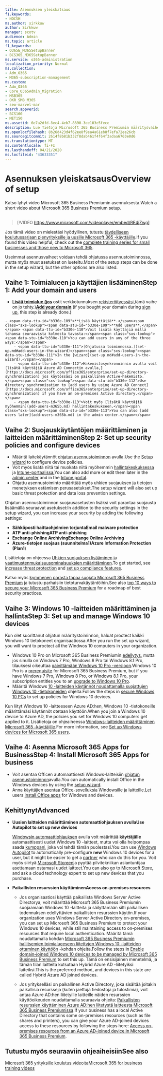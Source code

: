 ```yaml
---
title: Asennuksen yleiskatsaus
f1.keywords:
- NOCSH
ms.author: sirkkuw
author: Sirkkuw
manager: scotv
audience: Admin
ms.topic: article
f1_keywords:
- O365E_M365SetupBanner
- BCS365_M365SetupBanner
ms.service: o365-administration
localization_priority: Normal
ms.collection:
- Adm_O365
- M365-subscription-management
ms.custom:
- Adm_O365
- Core_O365Admin_Migration
- MSB365
- OKR_SMB_M365
- seo-marvel-mar
search.appverid:
- BCS160
- MET150
ms.assetid: 6e7a2dfd-8ec4-4eb7-8390-3ee103e5fece
description: Lue Tietoja Microsoft 365 Business Premiumin määritysvaiheista, tilaamisesta, toimialueen ja käyttäjien lisäämisestä, suojauskäytäntöjen määrittämisestä ja muusta.
ms.openlocfilehash: 8b26d423d4f62ee8f9ea4a61eb8f7efa72ee26cb
ms.sourcegitcommit: 2614f8b81b332f8dab461f4f64f3adaa6703e0d6
ms.translationtype: MT
ms.contentlocale: fi-FI
ms.lasthandoff: 04/21/2020
ms.locfileid: "43633351"
---
```

# <a name="overview-of-setup"></a><span data-ttu-id="b330e-103">Asennuksen yleiskatsaus</span><span class="sxs-lookup"><span data-stu-id="b330e-103">Overview of setup</span></span>

<span data-ttu-id="b330e-104">Katso lyhyt video Microsoft 365 Business Premiumin asennuksesta.</span><span class="sxs-lookup"><span data-stu-id="b330e-104">Watch a short video about Microsoft 365 Business Premium setup.</span></span><br><br>

> [!VIDEO https://www.microsoft.com/videoplayer/embed/RE4jZwg] 

<span data-ttu-id="b330e-105">Jos tämä video on mielestäsi hyödyllinen, tutustu [täydelliseen koulutussarjaan pienyrityksille ja uusille Microsoft 365 -käyttäjille](https://support.office.com/article/6ab4bbcd-79cf-4000-a0bd-d42ce4d12816).</span><span class="sxs-lookup"><span data-stu-id="b330e-105">If you found this video helpful, check out the [complete training series for small businesses and those new to Microsoft 365](https://support.office.com/article/6ab4bbcd-79cf-4000-a0bd-d42ce4d12816).</span></span>

<span data-ttu-id="b330e-106">Useimmat asennusvaiheet voidaan tehdä ohjatussa asennustoiminnossa, mutta myös muut asetukset on lueteltu.</span><span class="sxs-lookup"><span data-stu-id="b330e-106">Most of the setup steps can be done in the setup wizard, but the other options are also listed.</span></span>

## <a name="step-1-add-your-domain-and-users"></a><span data-ttu-id="b330e-107">Vaihe 1: Toimialueen ja käyttäjien lisääminen</span><span class="sxs-lookup"><span data-stu-id="b330e-107">Step 1: Add your domain and users</span></span>

   - <span data-ttu-id="b330e-108">**[Lisää toimialue (jos](set-up.md#add-your-domain-to-personalize-sign-in)** ostit verkkotunnuksen [rekisteröityessäsi,](sign-up.md)tämä vaihe on jo tehty.)</span><span class="sxs-lookup"><span data-stu-id="b330e-108">**[Add your domain](set-up.md#add-your-domain-to-personalize-sign-in)** (if you bought your domain during [sign up](sign-up.md), this step is already done.)</span></span>

    - <span data-ttu-id="b330e-109">**Lisää käyttäjiä**.</span><span class="sxs-lookup"><span data-stu-id="b330e-109">**Add users**.</span></span> <span data-ttu-id="b330e-110">Voit lisätä käyttäjiä millä tahansa seuraavista kolmesta tavasta:</span><span class="sxs-lookup"><span data-stu-id="b330e-110">You can add users in any of the three ways:</span></span>
        - <span data-ttu-id="b330e-111">[Ohjatussa toiminnossa.](set-up.md#add-users-in-the-wizard)</span><span class="sxs-lookup"><span data-stu-id="b330e-111">In the [wizard](set-up.md#add-users-in-the-wizard).</span></span>
        - <span data-ttu-id="b330e-112">Hakemistosynkronoinnin avulla voit [lisätä käyttäjiä Azure AD Connectin avulla,](https://docs.microsoft.com/office365/enterprise/set-up-directory-synchronization) jos käytössäsi on paikallinen Active-hakemisto.</span><span class="sxs-lookup"><span data-stu-id="b330e-112">Use directory synchronization to [add users by using Azure AD Connect](https://docs.microsoft.com/office365/enterprise/set-up-directory-synchronization) if you have an on-premises Active directory.</span></span>
        - <span data-ttu-id="b330e-113">Voit myös [lisätä käyttäjiä myöhemmin](add-users-m365b.md) hallintakeskukseen.</span><span class="sxs-lookup"><span data-stu-id="b330e-113">You can also [add users later](add-users-m365b.md) in the admin center.</span></span>
## <a name="step-2-set-up-security-policies-and-configure-devices"></a><span data-ttu-id="b330e-114">Vaihe 2: Suojauskäytäntöjen määrittäminen ja laitteiden määrittäminen</span><span class="sxs-lookup"><span data-stu-id="b330e-114">Step 2: Set up security policies and configure devices</span></span> 

  - <span data-ttu-id="b330e-115">Määritä laitekäytännöt [ohjatun asennustoiminnon](set-up.md#protect-your-organization) avulla.</span><span class="sxs-lookup"><span data-stu-id="b330e-115">Use the [Setup wizard](set-up.md#protect-your-organization) to configure device policies.</span></span> 
  - <span data-ttu-id="b330e-116">Voit myös lisätä niitä tai muokata niitä myöhemmin [hallintakeskuksessa](view-policies-and-devices.md) ja [Intune-portaalissa.](https://docs.microsoft.com/intune/tutorial-walkthrough-intune-portal)</span><span class="sxs-lookup"><span data-stu-id="b330e-116">You can also add more or edit them later in the [admin center](view-policies-and-devices.md) and in the [Intune portal](https://docs.microsoft.com/intune/tutorial-walkthrough-intune-portal).</span></span>
  - <span data-ttu-id="b330e-117">Ohjattu asennustoiminto määrittää myös uhkien suojauksen ja tietojen menetyksen estämisen perusasetukset.</span><span class="sxs-lookup"><span data-stu-id="b330e-117">The setup wizard will also set up basic threat protection and data loss prevention settings.</span></span>
  
  <span data-ttu-id="b330e-118">Ohjatun asennustoiminnon suojausasetusten lisäksi voit parantaa suojausta lisäämällä seuraavat asetukset:</span><span class="sxs-lookup"><span data-stu-id="b330e-118">In addition to the security settings in the setup wizard, you can increase your security by adding the following settings:</span></span>

- <span data-ttu-id="b330e-119">**Sähköposti haittaohjelmien torjunta**</span><span class="sxs-lookup"><span data-stu-id="b330e-119">**Email malware protection**</span></span>
- <span data-ttu-id="b330e-120">**ATP anti-phishing**</span><span class="sxs-lookup"><span data-stu-id="b330e-120">**ATP anti-phishing**</span></span>
- <span data-ttu-id="b330e-121">**Exchange Online Archiving**</span><span class="sxs-lookup"><span data-stu-id="b330e-121">**Exchange Online Archiving**</span></span>
- <span data-ttu-id="b330e-122">**Azure-tietojen suojaus (suunnitelma1)**</span><span class="sxs-lookup"><span data-stu-id="b330e-122">**Azure Information Protection (Plan1**)</span></span>

<span data-ttu-id="b330e-123">Lisätietoja on ohjeessa [Uhkien suojauksen lisääminen](increase-threat-protection.md) ja [vaatimustenmukaisuusominaisuuksien määrittäminen](set-up-compliance.md).</span><span class="sxs-lookup"><span data-stu-id="b330e-123">To get started, see [increase threat protection](increase-threat-protection.md) and [set up compliance features](set-up-compliance.md).</span></span>

<span data-ttu-id="b330e-124">Katso myös [kymmenen parasta tapaa suojata Microsoft 365 Business Premium](https://docs.microsoft.com/office365/admin/security-and-compliance/secure-your-business-data) ja tutustu parhaisiin tietoturvakäytäntöihin.</span><span class="sxs-lookup"><span data-stu-id="b330e-124">See also [top 10 ways to secure your Microsoft 365 Business Premium](https://docs.microsoft.com/office365/admin/security-and-compliance/secure-your-business-data) for a roadmap of best security practices.</span></span>

## <a name="step-3-set-up-and-manage-windows-10-devices"></a><span data-ttu-id="b330e-125">Vaihe 3: Windows 10 -laitteiden määrittäminen ja hallinta</span><span class="sxs-lookup"><span data-stu-id="b330e-125">Step 3: Set up and manage Windows 10 devices</span></span>

<span data-ttu-id="b330e-126">Kun olet suorittanut ohjatun määritystoiminnon, haluat proctect kaikki Windwos 10 tietokoneet organisaatiossa.</span><span class="sxs-lookup"><span data-stu-id="b330e-126">After you run the set up wizard, you will want to proctect all the Windwos 10 computers in your organization.</span></span>
  
- <span data-ttu-id="b330e-127">Windows 10 Pro on Microsoft 365 Business Premiumin [edellytys,](pre-requisites-for-data-protection.md) mutta jos sinulla on Windows 7 Pro, Windows 8 Pro tai Windows 8.1 Pro, tilauksesi oikeuttaa [päivittämään Windows 10 Pro -versioon](https://docs.microsoft.com/microsoft-365/business/upgrade-to-windows-pro-creators-update).</span><span class="sxs-lookup"><span data-stu-id="b330e-127">Windows 10 Pro is a [prerequisite](pre-requisites-for-data-protection.md) for Microsoft 365 Business Premium, but if you have Windows 7 Pro, Windows 8 Pro, or Windows 8.1 Pro, your subscription entitles you to an [upgrade to  Windows 10 Pro](https://docs.microsoft.com/microsoft-365/business/upgrade-to-windows-pro-creators-update).</span></span>
- <span data-ttu-id="b330e-128">Määritä Windows [10 -laitteiden käytännöt noudattamalla suojattujen Windows 10 -tietokoneiden](secure-win-10-pcs.md) ohjeita.</span><span class="sxs-lookup"><span data-stu-id="b330e-128">Follow the steps in [secure Windows 10 PCs](secure-win-10-pcs.md) to set up policies for Windows 10 devices.</span></span>

<span data-ttu-id="b330e-129">Kun liityt Windows 10 -laitteeseen Azure AD:hen, Windows 10 -tietokoneille määrittämäsi käytännöt otetaan käyttöön.</span><span class="sxs-lookup"><span data-stu-id="b330e-129">When you join a Windows 10 device to Azure AD, the policies you set for Windows 10 computers get applied to it.</span></span> <span data-ttu-id="b330e-130">Lisätietoja on ohjeaiheessa [Windows-laitteiden määrittäminen Microsoft 365 -käyttäjille](set-up-windows-devices.md).</span><span class="sxs-lookup"><span data-stu-id="b330e-130">For more information, see [Set up Windows devices for Microsoft 365 users](set-up-windows-devices.md).</span></span>

## <a name="step-4-install-microsoft-365-apps-for-business"></a><span data-ttu-id="b330e-131">Vaihe 4: Asenna Microsoft 365 Apps for Business</span><span class="sxs-lookup"><span data-stu-id="b330e-131">Step 4: Install Microsoft 365 Apps for business</span></span>
- <span data-ttu-id="b330e-132">Voit asentaa Officen automaattisesti Windows-laitteisiin [ohjatun asennustoiminnon](set-up.md#deploy-office-365-client-apps)avulla.</span><span class="sxs-lookup"><span data-stu-id="b330e-132">You can automatically install Office in the Windows devices by using the [setup wizard](set-up.md#deploy-office-365-client-apps).</span></span>
- <span data-ttu-id="b330e-133">Anna käyttäjien [asentaa Office-sovelluksia](https://docs.microsoft.com/office365/admin/setup/install-applications) Windowsille ja laitteille.</span><span class="sxs-lookup"><span data-stu-id="b330e-133">Let users [install Office apps](https://docs.microsoft.com/office365/admin/setup/install-applications) for Windows and devices.</span></span>
     
## <a name="advanced"></a><span data-ttu-id="b330e-134">Kehittynyt</span><span class="sxs-lookup"><span data-stu-id="b330e-134">Advanced</span></span>
- <span data-ttu-id="b330e-135">**Uusien laitteiden määrittäminen automaattiohjauksen avulla**</span><span class="sxs-lookup"><span data-stu-id="b330e-135">**Use Autopilot to set up new devices**</span></span>
            
     <span data-ttu-id="b330e-136">[Windowsin automaattiohjauksen](add-autopilot-devices-and-profile.md) avulla voit määrittää **käyttäjälle** automaattisesti uudet Windows 10 -laitteet, mutta voi olla helpompaa saada [kumppani,](https://www.microsoft.com/solution-providers/search) joka voi tehdä tämän puolestasi.</span><span class="sxs-lookup"><span data-stu-id="b330e-136">You can use [Windows Autopilot](add-autopilot-devices-and-profile.md) to automatically pre-configure **new** Windows 10 devices for a user, but it might be easier to get a [partner](https://www.microsoft.com/solution-providers/search) who can do this for you.</span></span> <span data-ttu-id="b330e-137">Voit myös siirtyä [Microsoft Storeen](https://go.microsoft.com/fwlink/?linkid=874598)ja pyytää pilvitekniikan asiantuntijaa asettamaan ostamasi uudet laitteet.</span><span class="sxs-lookup"><span data-stu-id="b330e-137">You can also go to [Microsoft Store](https://go.microsoft.com/fwlink/?linkid=874598), and ask a cloud technology expert to set up new devices that you purchase.</span></span>

- <span data-ttu-id="b330e-138">**Paikallisten resurssien käyttäminen**</span><span class="sxs-lookup"><span data-stu-id="b330e-138">**Access on-premises resources**</span></span>

     - <span data-ttu-id="b330e-139">Jos organisaatiosi käyttää paikallista Windows Server Active Directorya, voit määrittää Microsoft 365 Business Premiumin suojaamaan Windows 10 -laitteita ja säilyttämään silti paikallisen todennuksen edellyttävien paikallisten resurssien käytön.</span><span class="sxs-lookup"><span data-stu-id="b330e-139">If your organization uses Windows Server Active Directory on-premises, you can set up Microsoft 365 Business Premium to protect your Windows 10 devices, while still maintaining access to on-premises resources that require local authentication.</span></span> <span data-ttu-id="b330e-140">Määritä tämä noudattamalla kohdan [Microsoft 365 Business Premiumin hallitsemien toimialueeseen liitettyjen Windows 10 -laitteiden ottaminen käyttöön](manage-windows-devices.md) -kohdan ohjeita.</span><span class="sxs-lookup"><span data-stu-id="b330e-140">Follow the steps in [Enable domain-joined Windows 10 devices to be managed by Microsoft 365 Business Premium](manage-windows-devices.md) to set this up.</span></span> <span data-ttu-id="b330e-141">Tämä on ensisijainen menetelmä, ja tämän tilan laitteita kutsutaan Hybrid Azure AD -liitetyiksi laiteiksi.</span><span class="sxs-lookup"><span data-stu-id="b330e-141">This is the preferred method, and devices in this state are called Hybrid Azure AD joined devices.</span></span>

    - <span data-ttu-id="b330e-142">Jos yritykselläsi on paikallinen Active Directory, joka sisältää joitakin paikallisia resursseja (kuten jaettuja tiedostoja ja tulostimia), voit antaa Azure AD:hen liitetyille laitteille näiden resurssien käyttöoikeuden noudattamalla seuraavia ohjeita: [Paikallisten resurssien käyttäminen Azure AD:hen liitetystä laitteesta Microsoft 365 Business Premiumissa](access-resources.md).</span><span class="sxs-lookup"><span data-stu-id="b330e-142">If your business has a local Active Directory that contains some on-premises resources (such as file shares and printers), you can give your Azure AD-joined devices access to these resources by following the steps here: [Access on-premises resources from an Azure AD-joined device in Microsoft 365 Business Premium](access-resources.md).</span></span>

## <a name="see-also"></a><span data-ttu-id="b330e-143">Tutustu myös seuraaviin ohjeaiheisiin</span><span class="sxs-lookup"><span data-stu-id="b330e-143">See also</span></span>

[<span data-ttu-id="b330e-144">Microsoft 365 yrityksille koulutus videoita</span><span class="sxs-lookup"><span data-stu-id="b330e-144">Microsoft 365 for business training videos</span></span>](https://support.office.com/article/6ab4bbcd-79cf-4000-a0bd-d42ce4d12816)

